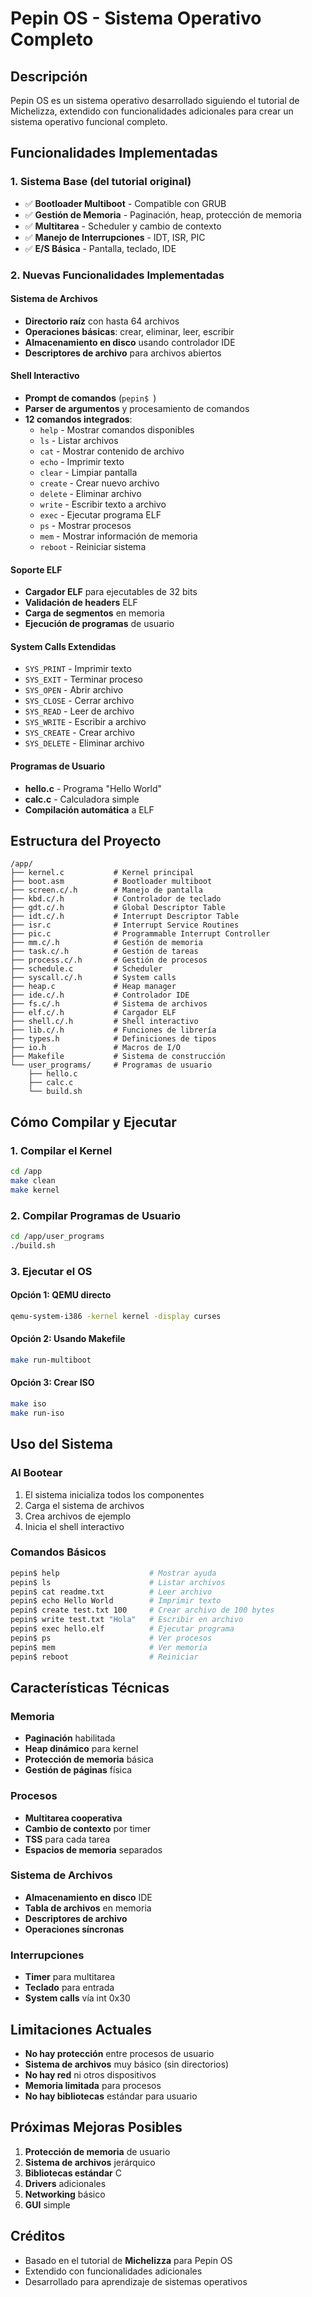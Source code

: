 # Pepin OS - Sistema Operativo Completo

## Descripción
Pepin OS es un sistema operativo desarrollado siguiendo el tutorial de Michelizza, extendido con funcionalidades adicionales para crear un sistema operativo funcional completo.

## Funcionalidades Implementadas

### 1. Sistema Base (del tutorial original)
- ✅ **Bootloader Multiboot** - Compatible con GRUB
- ✅ **Gestión de Memoria** - Paginación, heap, protección de memoria
- ✅ **Multitarea** - Scheduler y cambio de contexto
- ✅ **Manejo de Interrupciones** - IDT, ISR, PIC
- ✅ **E/S Básica** - Pantalla, teclado, IDE

### 2. Nuevas Funcionalidades Implementadas

#### Sistema de Archivos
- **Directorio raíz** con hasta 64 archivos
- **Operaciones básicas**: crear, eliminar, leer, escribir
- **Almacenamiento en disco** usando controlador IDE
- **Descriptores de archivo** para archivos abiertos

#### Shell Interactivo
- **Prompt de comandos** (`pepin$ `)
- **Parser de argumentos** y procesamiento de comandos
- **12 comandos integrados**:
  - `help` - Mostrar comandos disponibles
  - `ls` - Listar archivos
  - `cat` - Mostrar contenido de archivo
  - `echo` - Imprimir texto
  - `clear` - Limpiar pantalla
  - `create` - Crear nuevo archivo
  - `delete` - Eliminar archivo
  - `write` - Escribir texto a archivo
  - `exec` - Ejecutar programa ELF
  - `ps` - Mostrar procesos
  - `mem` - Mostrar información de memoria
  - `reboot` - Reiniciar sistema

#### Soporte ELF
- **Cargador ELF** para ejecutables de 32 bits
- **Validación de headers** ELF
- **Carga de segmentos** en memoria
- **Ejecución de programas** de usuario

#### System Calls Extendidas
- `SYS_PRINT` - Imprimir texto
- `SYS_EXIT` - Terminar proceso
- `SYS_OPEN` - Abrir archivo
- `SYS_CLOSE` - Cerrar archivo
- `SYS_READ` - Leer de archivo
- `SYS_WRITE` - Escribir a archivo
- `SYS_CREATE` - Crear archivo
- `SYS_DELETE` - Eliminar archivo

#### Programas de Usuario
- **hello.c** - Programa "Hello World"
- **calc.c** - Calculadora simple
- **Compilación automática** a ELF

## Estructura del Proyecto

```
/app/
├── kernel.c           # Kernel principal
├── boot.asm           # Bootloader multiboot
├── screen.c/.h        # Manejo de pantalla
├── kbd.c/.h           # Controlador de teclado
├── gdt.c/.h           # Global Descriptor Table
├── idt.c/.h           # Interrupt Descriptor Table
├── isr.c              # Interrupt Service Routines
├── pic.c              # Programmable Interrupt Controller
├── mm.c/.h            # Gestión de memoria
├── task.c/.h          # Gestión de tareas
├── process.c/.h       # Gestión de procesos
├── schedule.c         # Scheduler
├── syscall.c/.h       # System calls
├── heap.c             # Heap manager
├── ide.c/.h           # Controlador IDE
├── fs.c/.h            # Sistema de archivos
├── elf.c/.h           # Cargador ELF
├── shell.c/.h         # Shell interactivo
├── lib.c/.h           # Funciones de librería
├── types.h            # Definiciones de tipos
├── io.h               # Macros de I/O
├── Makefile           # Sistema de construcción
└── user_programs/     # Programas de usuario
    ├── hello.c
    ├── calc.c
    └── build.sh
```

## Cómo Compilar y Ejecutar

### 1. Compilar el Kernel
```bash
cd /app
make clean
make kernel
```

### 2. Compilar Programas de Usuario
```bash
cd /app/user_programs
./build.sh
```

### 3. Ejecutar el OS

#### Opción 1: QEMU directo
```bash
qemu-system-i386 -kernel kernel -display curses
```

#### Opción 2: Usando Makefile
```bash
make run-multiboot
```

#### Opción 3: Crear ISO
```bash
make iso
make run-iso
```

## Uso del Sistema

### Al Bootear
1. El sistema inicializa todos los componentes
2. Carga el sistema de archivos
3. Crea archivos de ejemplo
4. Inicia el shell interactivo

### Comandos Básicos
```bash
pepin$ help                    # Mostrar ayuda
pepin$ ls                      # Listar archivos
pepin$ cat readme.txt          # Leer archivo
pepin$ echo Hello World        # Imprimir texto
pepin$ create test.txt 100     # Crear archivo de 100 bytes
pepin$ write test.txt "Hola"   # Escribir en archivo
pepin$ exec hello.elf          # Ejecutar programa
pepin$ ps                      # Ver procesos
pepin$ mem                     # Ver memoria
pepin$ reboot                  # Reiniciar
```

## Características Técnicas

### Memoria
- **Paginación** habilitada
- **Heap dinámico** para kernel
- **Protección de memoria** básica
- **Gestión de páginas** física

### Procesos
- **Multitarea cooperativa**
- **Cambio de contexto** por timer
- **TSS** para cada tarea
- **Espacios de memoria** separados

### Sistema de Archivos
- **Almacenamiento en disco** IDE
- **Tabla de archivos** en memoria
- **Descriptores de archivo**
- **Operaciones síncronas**

### Interrupciones
- **Timer** para multitarea
- **Teclado** para entrada
- **System calls** vía int 0x30

## Limitaciones Actuales

- **No hay protección** entre procesos de usuario
- **Sistema de archivos** muy básico (sin directorios)
- **No hay red** ni otros dispositivos
- **Memoria limitada** para procesos
- **No hay bibliotecas** estándar para usuario

## Próximas Mejoras Posibles

1. **Protección de memoria** de usuario
2. **Sistema de archivos** jerárquico
3. **Bibliotecas estándar** C
4. **Drivers** adicionales
5. **Networking** básico
6. **GUI** simple

## Créditos

- Basado en el tutorial de **Michelizza** para Pepin OS
- Extendido con funcionalidades adicionales
- Desarrollado para aprendizaje de sistemas operativos